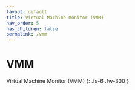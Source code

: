 ```yaml
---
layout: default
title: Virtual Machine Monitor (VMM)
nav_order: 5
has_children: false
permalink: /vmm
---
```


# VMM

Virtual Machine Monitor (VMM)
{: .fs-6 .fw-300 }

